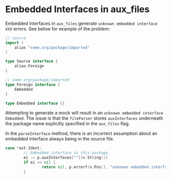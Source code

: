 # Embedded Interfaces in aux_files

Embedded interfaces in `aux_files` generate `unknown embedded interface XXX` errors.
See below for example of the problem:

```go
// source
import (
    alias "some.org/package/imported"
)

type Source interface {
    alias.Foreign
}
```

```go
// some.org/package/imported
type Foreign interface {
    Embedded
}

type Embedded interface {}
```

Attempting to generate a mock will result in an `unknown embedded interface Embedded`.
The issue is that the `fileParser` stores `auxInterfaces` underneath the package name
explicitly specified in the `aux_files` flag.

In the `parseInterface` method, there is an incorrect assumption about an embedded interface
always being in the source file.

```go
case *ast.Ident:
        // Embedded interface in this package.
        ei := p.auxInterfaces[""][v.String()]
        if ei == nil {
                return nil, p.errorf(v.Pos(), "unknown embedded interface %s", v.String())
        }
```
